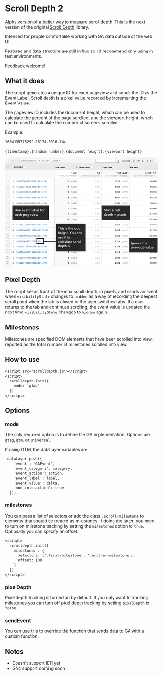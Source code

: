 # Scroll Depth 2
Alpha version of a better way to measure scroll depth. This is the next version of the original [Scroll Depth](https://github.com/robflaherty/scroll-depth) library.

Intended for people comfortable working with GA data outside of the web UI.

Features and data structure are still in flux so I'd recommend only using in test environments.

Feedback welcome!

## What it does
The script generates a unique ID for each pageview and sends the ID as the Event Label. Scroll depth is a pixel value recorded by incrementing the Event Value.

The pageview ID includes the document height, which can be used to calculate the percent of the page scrolled, and the viewport height, which can be used to calculate the number of screens scrolled.

Example:

`1604195775299.26174.8016.744`

`{timestamp}.{random number}.{document height}.{viewport height}`

![Google Analytics Web UI Screenshot](scroll-depth-ga-data.png)

## Pixel Depth
The script keeps track of the max scroll depth, in pixels, and sends an event when `visibilityState` changes to `hidden` as a way of recording the deepest scroll point when the tab is closed or the user switches tabs. If a user returns to the tab and continues scrolling, the event value is updated the next time `visibilityState` changes to `hidden` again.

## Milestones
Milestones are specified DOM elements that have been scrolled into view, reported as the total number of milestones scrolled into view.

## How to use
```
<script src="scrolldepth.js"></script>
<script>
  scrolldepth.init({
    mode: 'gtag'
  })
</script>
```

## Options
### mode
The only required option is to define the GA implementation. Options are `gtag`, `gtm`, or `universal`.

If using GTM, the dataLayer variables are:
```
 dataLayer.push({
    'event': 'GAEvent',
    'event_category': category,
    'event_action': action,
    'event_label': label,
    'event_value': delta,
    'non_interaction': true
  });
```

### milestones
You can pass a list of selectors or add the class `.scroll-milestone` to elements that should be treated as milestones. If doing the latter, you need to turn on milestone tracking by setting the `milestones` option to `true`. Optionally you can specify an offset.

```
<script>
  scrolldepth.init({
    milestones : {
      selectors: ['.first-milestone', '.another-milestone'],
      offset: 100
    }
  })
</script>
```
### pixelDepth
Pixel depth tracking is turned on by default. If you only want to tracking milestones you can turn off pixel depth tracking by setting `pixelDepth` to `false`.

### sendEvent
You can use this to override the function that sends data to GA with a custom function.

## Notes

- Doesn't support IE11 yet
- GA4 support coming soon

